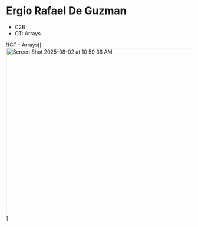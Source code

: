 # Ergio Rafael De Guzman
- C2B
- GT: Arrays

!(GT - Arrays)[<img width="1280" height="455" alt="Screen Shot 2025-08-02 at 10 59 36 AM" src="https://github.com/user-attachments/assets/de2b261a-6e3b-4b31-925e-ef7549278136" />]
